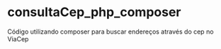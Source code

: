 # consultaCep_php_composer
Código utilizando composer para buscar endereços através do cep no ViaCep
